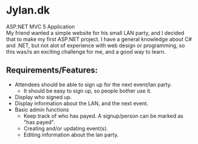 # Jylan.dk
ASP.NET MVC 5 Application<br />
My friend wanted a simple website for his small LAN party, and I decided that to make my first ASP.NET project. I have a general knowledge about C# and .NET, but not alot of experience with web design or programming, so this was/is an exciting challenge for me, and a good way to learn.
## Requirements/Features:
* Attendees should be able to sign up for the next event/lan party.
  * It should be easy to sign up, so people bother use it.
* Display who signed up.
* Display information about the LAN, and the next event.
* Basic admin functions
  * Keep track of who has payed. A signup/person can be marked as "has payed".
  * Creating and/or updating event(s).
  * Editing information about the lan party.

